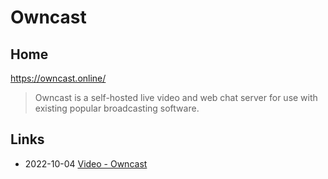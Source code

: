 # Owncast


## Home 

https://owncast.online/
> Owncast is a self-hosted live video and web chat server for use with existing popular broadcasting software.


## Links
- 2022-10-04 [Video - Owncast](https://owncast.online/docs/video/)